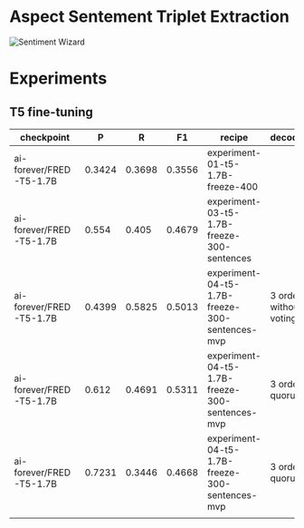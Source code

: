 # Aspect Sentement Triplet Extraction

<image src="wizard.jpeg" alt="Sentiment Wizard" caption="Image is generated via DALL-E 3">


# Experiments
## T5 fine-tuning

| checkpoint              | P      | R      | F1     | recipe                                         | decodding                |
| ----------------------- | ------ | ------ | ------ | ---------------------------------------------- | ------------------------ |
| ai-forever/FRED-T5-1.7B | 0.3424 | 0.3698 | 0.3556 | experiment-01-t5-1.7B-freeze-400               |                          |
| ai-forever/FRED-T5-1.7B | 0.554  | 0.405  | 0.4679 | experiment-03-t5-1.7B-freeze-300-sentences     |                          |
| ai-forever/FRED-T5-1.7B | 0.4399 | 0.5825 | 0.5013 | experiment-04-t5-1.7B-freeze-300-sentences-mvp | 3 orders, without voting |
| ai-forever/FRED-T5-1.7B | 0.612  | 0.4691 | 0.5311 | experiment-04-t5-1.7B-freeze-300-sentences-mvp | 3 orders, 2 quorum       |
| ai-forever/FRED-T5-1.7B | 0.7231 | 0.3446 | 0.4668 | experiment-04-t5-1.7B-freeze-300-sentences-mvp | 3 orders, 3 quorum       |
|                         |        |        |        |                                                |                          |